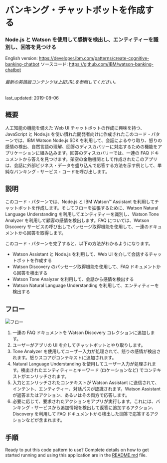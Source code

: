 # バンキング・チャットボットを作成する

### Node.js と Watson を使用して感情を検出し、エンティティーを識別し、回答を見つける

English version: https://developer.ibm.com/patterns/create-cognitive-banking-chatbot
ソースコード: https://github.com/IBM/watson-banking-chatbot

###### 最新の英語版コンテンツは上記URLを参照してください。
last_updated: 2019-08-06

 ## 概要

人工知能の機能を備えた Web UI チャットボットの作成に興味を持つ、JavaScript と Node.js を使い慣れた開発者向けに作成されたこのコード・パターンでは、IBM Watson Node.js SDK を利用して、会話によるやり取り、怒りの感情の検出、自然言語の理解、回答のディスカバリーに対応するための機能をアプリケーションに組み込みます。回答のディスカバリーでは、一連の FAQ ドキュメントから答えを見つけます。架空の金融機関として作成されたこのアプリは、会話に外部ビジネス・データを盛り込んで応答する方法を示す例として、単純なバンキング・サービス・コードを呼び出します。

## 説明

このコード・パターンでは、Node.js と IBM Watson™ Assistant を利用してチャットボットを作成します。そしてフローを拡張するために、Watson Natural Language Understanding を利用してエンティティーを識別し、Watson Tone Analyzer を利用して顧客の感情を検出します。FAQ については、Watson Discovery サービスの呼び出しでパッセージ取得機能を使用して、一連のドキュメントから回答を取得します。

このコード・パターンを完了すると、以下の方法がわかるようになります。

* Watson Assistant と Node.js を利用して、Web UI を介して会話するチャットボットを作成する
* Watson Discovery のパッセージ取得機能を使用して、FAQ ドキュメントから回答を検出する
* Watson Tone Analyzer を利用して、会話から感情を検出する
* Watson Natural Language Understanding を利用して、エンティティーを検出する

## フロー

![フロー](../../images/Create-a-banking-chatbot.png)

1. 一連の FAQ ドキュメントを Watson Discovery コレクションに追加します。
1. ユーザーがアプリの UI を介してチャットボットとやり取りします。
1. Tone Analyzer を使用してユーザー入力が処理されて、怒りの感情が検出されます。怒りスコアがコンテキストに追加されます。
1. Natural Language Understanding を使用してユーザー入力が処理されます。検出されたエンティティーとキーワード (ロケーションなど) でコンテキストがエンリッチされます。
1. 入力とエンリッチされたコンテキストが Watson Assistant に送信されて、インテント、エンティティー、対話パスが認識されます。Watson Assistant が返答またはアクション、あるいはその両方で応答します。
1. 必要に応じて、要求されたアクションをアプリが実行します。これには、バンキング・サービスから追加情報を検出して返答に追加するアクション、Discovery を利用して FAQ ドキュメントから検出した回答で応答するアクションなどが含まれます。

## 手順

Ready to put this code pattern to use? Complete details on how to get started running and using this application are in the [README.md](https://github.com/IBM/watson-banking-chatbot/blob/master/README.md) file.
